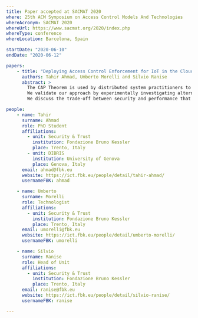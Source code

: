 ```yaml
---
title: Paper accepted at SACMAT 2020
where: 25th ACM Symposium on Access Control Models And Technologies
whereAcronym: SACMAT 2020
whereUrl: https://www.sacmat.org/2020/index.php
whereType: conference
whereLocation: Barcelona, Spain

startDate: "2020-06-10"
endDate: "2020-06-12"

papers:
    - title: "Deploying Access Control Enforcement for IoT in the Cloud-Edge Continuum with the help of the CAP Theorem"
      authors: Tahir Ahmad, Umberto Morelli and Silvio Ranise
      abstract: >
        The CAP Theorem is used by distributed system practitioners to investigate the necessary trade-offs in the design and development of distributed systems, mainly databases and web applications. In this paper, we use it to reason about access control systems designed for the Internet of Things (IoT). 
        We validate our approach by experimentally investigating alternative architectural designs to enforce access control in a smart lock system using the cloud-edge IoT platform offered by Amazon. 
        We discuss the trade-off between security and performance that may help IoT designers choose the most suitable architecture supporting their requirements.

people:
    - name: Tahir
      surname: Ahmad
      role: PhD Student
      affiliations:
        - unit: Security & Trust
          institution: Fondazione Bruno Kessler
          place: Trento, Italy
        - unit: DIBRIS
          institution: University of Genova
          place: Genova, Italy
      email: ahmad@fbk.eu
      website: https://ict.fbk.eu/people/detail/tahir-ahmad/
      usernameFBK: ahmad

    - name: Umberto
      surname: Morelli
      role: Technologist
      affiliations:
        - unit: Security & Trust
          institution: Fondazione Bruno Kessler
          place: Trento, Italy
      email: umorelli@fbk.eu
      website: https://ict.fbk.eu/people/detail/umberto-morelli/
      usernameFBK: umorelli

    - name: Silvio
      surname: Ranise
      role: Head of Unit
      affiliations:
        - unit: Security & Trust
          institution: Fondazione Bruno Kessler
          place: Trento, Italy
      email: ranise@fbk.eu
      website: https://ict.fbk.eu/people/detail/silvio-ranise/
      usernameFBK: ranise

---
```

